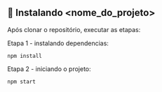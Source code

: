 ## 🚀 Instalando <nome_do_projeto>

Após clonar o repositório, executar as etapas:

Etapa 1 - instalando dependencias:

```
npm install
```

Etapa 2 - iniciando o projeto:

```
npm start
```
